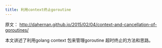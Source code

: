 ```yaml
---
title: 利用context终止goroutine 
---
```


原文： 
http://dahernan.github.io/2015/02/04/context-and-cancellation-of-goroutines/

本文讲述了利用golang context 包来管理goroutine 超时终止的方法和思路。 
<!-- more -->